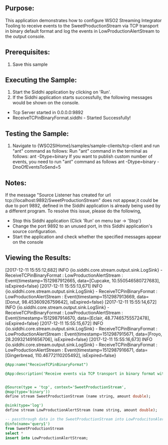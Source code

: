 
## Purpose:
This application demonstrates how to configure WSO2 Streaming Integrator Tooling to receive events to the SweetProductionStream via TCP transport in binary default format and log the events in LowProductionAlertStream to the output console.

## Prerequisites:
1) Save this sample

## Executing the Sample:
1) Start the Siddhi application by clicking on 'Run'.
2) If the Siddhi application starts successfully, the following messages would be shown on the console.
* Tcp Server started in 0.0.0.0:9892
* ReceiveTCPinBinaryFormat.siddhi - Started Successfully!

## Testing the Sample:
1) Navigate to {WSO2SIHome}/samples/sample-clients/tcp-client and run "ant" command as follows:
Run "ant" command in the terminal as follows:
ant -Dtype=binary
If you want to publish custom number of events, you need to run "ant" command as follows
ant -Dtype=binary -DnoOfEventsToSend=5

## Notes:
If the message "Source Listener has created for url tcp://localhost:9892/SweetProductionStream" does not appear,it could be due to port 9892, defined in the Siddhi application is already being used by a different program. To resolve this issue, please do the following,
* Stop this Siddhi application (Click 'Run' on menu bar -> 'Stop')
* Change the port 9892 to an unused port, in this Siddhi application's source configuration.
* Start the application and check whether the specified messages appear on the console

## Viewing the Results:
[2017-12-11 15:55:12,682]  INFO {io.siddhi.core.stream.output.sink.LogSink} - ReceiveTCPinBinaryFormat : LowProductionAlertStream : Event{timestamp=1512987912665, data=[Cupcake, 10.550546580727683], isExpired=false}
[2017-12-11 15:55:13,671]  INFO {io.siddhi.core.stream.output.sink.LogSink} - ReceiveTCPinBinaryFormat : LowProductionAlertStream : Event{timestamp=1512987913669, data=[Donut, 98.45360926759642], isExpired=false}
[2017-12-11 15:55:14,672]  INFO {io.siddhi.core.stream.output.sink.LogSink} - ReceiveTCPinBinaryFormat : LowProductionAlertStream : Event{timestamp=1512987914670, data=[Eclair, 48.77465755572478], isExpired=false}
[2017-12-11 15:55:15,672]  INFO {io.siddhi.core.stream.output.sink.LogSink} - ReceiveTCPinBinaryFormat : LowProductionAlertStream : Event{timestamp=1512987915671, data=[Froyo, 28.209321491656706], isExpired=false}
[2017-12-11 15:55:16,673]  INFO {io.siddhi.core.stream.output.sink.LogSink} - ReceiveTCPinBinaryFormat : LowProductionAlertStream : Event{timestamp=1512987916671, data=[Gingerbread, 110.46772110205492], isExpired=false}


```sql
@App:name("ReceiveTCPinBinaryFormat")

@App:description('Receive events via TCP transport in binary format with default mapping and view the output on the console.')


@Source(type = 'tcp', context='SweetProductionStream',
@map(type='binary'))
define stream SweetProductionStream (name string, amount double);

@sink(type='log')
define stream LowProductionAlertStream (name string, amount double);

-- passthrough data in the SweetProductionStream into LowProducitonAlertStream
@info(name='query1')
from SweetProductionStream
select *
insert into LowProductionAlertStream;
```